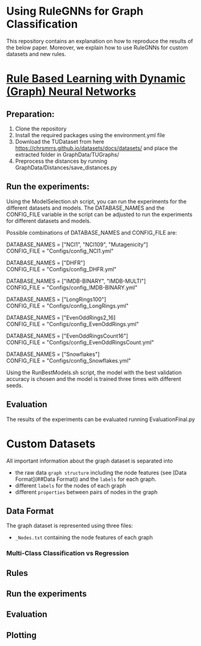 # Using RuleGNNs for Graph Classification

This repository contains an explanation on how to reproduce the results of the below paper.
Moreover, we explain how to use RuleGNNs for custom datasets and new rules.

# [Rule Based Learning with Dynamic (Graph) Neural Networks](https://arxiv.org/abs/2406.09954)

## Preparation:
1. Clone the repository
2. Install the required packages using the environment.yml file
3. Download the TUDataset from here https://chrsmrrs.github.io/datasets/docs/datasets/ and place the extracted folder in GraphData/TUGraphs/
4. Preprocess the distances by running GraphData/Distances/save_distances.py

## Run the experiments:
Using the ModelSelection.sh script, you can run the experiments for the different datasets and models. 
The DATABASE_NAMES and the CONFIG_FILE variable in the script can be adjusted to run the experiments for different datasets and models.

Possible combinations of DATABASE_NAMES and CONFIG_FILE are:

DATABASE_NAMES = ["NCI1", "NCI109", "Mutagenicity"] <br>
CONFIG_FILE = "Configs/config_NCI1.yml"

DATABASE_NAMES = ["DHFR"] <br>
CONFIG_FILE = "Configs/config_DHFR.yml"

DATABASE_NAMES = ["IMDB-BINARY", "IMDB-MULTI"] <br>
CONFIG_FILE = "Configs/config_IMDB-BINARY.yml"

DATABASE_NAMES = ["LongRings100"] <br>
CONFIG_FILE = "Configs/config_LongRings.yml"

DATABASE_NAMES = ["EvenOddRings2_16] <br>
CONFIG_FILE = "Configs/config_EvenOddRings.yml"

DATABASE_NAMES = ["EvenOddRingsCount16"] <br>
CONFIG_FILE = "Configs/config_EvenOddRingsCount.yml"

DATABASE_NAMES = ["Snowflakes"] <br>
CONFIG_FILE = "Configs/config_Snowflakes.yml"

Using the RunBestModels.sh script, the model with the best validation accuracy is chosen and the model is trained three times with different seeds.

## Evaluation
The results of the experiments can be evaluated running EvaluationFinal.py

# Custom Datasets

All important information about the graph dataset is separated into 
 - the raw data ```graph structure``` including the node features (see [Data Format](##Data Format)) and the ```labels``` for each graph.
 - different ```labels``` for the nodes of each graph
 - different ```properties``` between pairs of nodes in the graph
## Data Format

The graph dataset is represented using three files:
- `_Nodes.txt` containing the node features of each graph

### Multi-Class Classification vs Regression

## Rules

## Run the experiments

## Evaluation

## Plotting